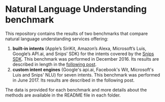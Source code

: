 # Natural Language Understanding benchmark

This repository contains the results of two benchmarks that compare natural language understanding services offering:
1. **built-in intents** (Apple’s SiriKit, Amazon’s Alexa, Microsoft’s Luis, Google’s API.ai, and Snips’ SDK) for the intents covered by the [Snips SDK](https://sdk.snips.ai/). This benchmark was performed in December 2016. Its results are described in length in the [following post](
https://snips.ai/content/sdk-benchmark-visualisation/).
2. **custom intent engines** (Google's api.ai, Facebook's Wit, Microsoft's Luis and Snips' NLU) for seven intents. This benchmark was performed in June 2017. Its results are described in the following post.

The data is provided for each benchmark and more details about the methods are available in the README file in each folder.

